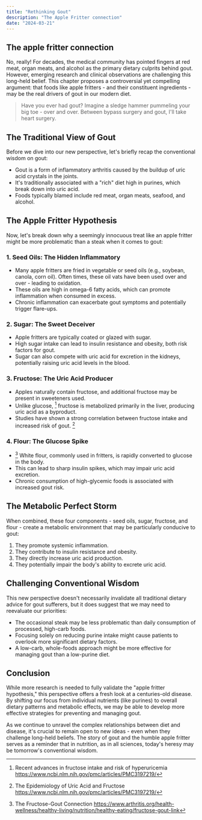 ```yaml
---
title: "Rethinking Gout"
description: "The Apple Fritter connection"
date: "2024-03-21"
---
```



## The apple fritter connection

No, really! For decades, the medical community has pointed fingers at red meat, organ meats, and alcohol as the primary dietary culprits behind gout. However, emerging research and clinical observations are challenging this long-held belief. This chapter proposes a controversial yet compelling argument: that foods like apple fritters - and their constituent ingredients - may be the real drivers of gout in our modern diet.
    
  > Have you ever had gout? Imagine a sledge hammer pummeling your big toe - 
  > over and over. Between bypass surgery and gout, I'll take heart surgery.


## The Traditional View of Gout

Before we dive into our new perspective, let's briefly recap the conventional wisdom on gout:

- Gout is a form of inflammatory arthritis caused by the buildup of uric acid crystals in the joints.
- It's traditionally associated with a "rich" diet high in purines, which break down into uric acid.
- Foods typically blamed include red meat, organ meats, seafood, and alcohol.

## The Apple Fritter Hypothesis

Now, let's break down why a seemingly innocuous treat like an apple fritter might be more problematic than a steak when it comes to gout:

### 1. Seed Oils: The Hidden Inflammatory

- Many apple fritters are fried in vegetable or seed oils (e.g., soybean, canola, corn oil). Often times, these oil vats have been used over and over - leading to oxidation.
- These oils are high in omega-6 fatty acids, which can promote inflammation when consumed in excess.
- Chronic inflammation can exacerbate gout symptoms and potentially trigger flare-ups.

### 2. Sugar: The Sweet Deceiver

- Apple fritters are typically coated or glazed with sugar.
- High sugar intake can lead to insulin resistance and obesity, both risk factors for gout.
- Sugar can also compete with uric acid for excretion in the kidneys, potentially raising uric acid levels in the blood.

### 3. Fructose: The Uric Acid Producer

- Apples naturally contain fructose, and additional fructose may be present in sweeteners used.
- Unlike glucose, [^1] fructose is metabolized primarily in the liver, producing uric acid as a byproduct.
- Studies have shown a strong correlation between fructose intake and increased risk of gout. [^2]

### 4. Flour: The Glucose Spike

- [^3] White flour, commonly used in fritters, is rapidly converted to glucose in the body.
- This can lead to sharp insulin spikes, which may impair uric acid excretion.
- Chronic consumption of high-glycemic foods is associated with increased gout risk.

## The Metabolic Perfect Storm

When combined, these four components - seed oils, sugar, fructose, and flour - create a metabolic environment that may be particularly conducive to gout:

1. They promote systemic inflammation.
2. They contribute to insulin resistance and obesity.
3. They directly increase uric acid production.
4. They potentially impair the body's ability to excrete uric acid.

## Challenging Conventional Wisdom

This new perspective doesn't necessarily invalidate all traditional dietary advice for gout sufferers, but it does suggest that we may need to reevaluate our priorities:

- The occasional steak may be less problematic than daily consumption of processed, high-carb foods.
- Focusing solely on reducing purine intake might cause patients to overlook more significant dietary factors.
- A low-carb, whole-foods approach might be more effective for managing gout than a low-purine diet.

## Conclusion

While more research is needed to fully validate the "apple fritter hypothesis," this perspective offers a fresh look at a centuries-old disease. By shifting our focus from individual nutrients (like purines) to overall dietary patterns and metabolic effects, we may be able to develop more effective strategies for preventing and managing gout.

As we continue to unravel the complex relationships between diet and disease, it's crucial to remain open to new ideas - even when they challenge long-held beliefs. The story of gout and the humble apple fritter serves as a reminder that in nutrition, as in all sciences, today's heresy may be tomorrow's conventional wisdom.

[^1]: Recent advances in fructose intake and risk of hyperuricemia https://www.ncbi.nlm.nih.gov/pmc/articles/PMC3197219/

[^2]: The Epidemiology of Uric Acid and Fructose https://www.ncbi.nlm.nih.gov/pmc/articles/PMC3197219/

[^3]: The Fructose-Gout Connection https://www.arthritis.org/health-wellness/healthy-living/nutrition/healthy-eating/fructose-gout-link


